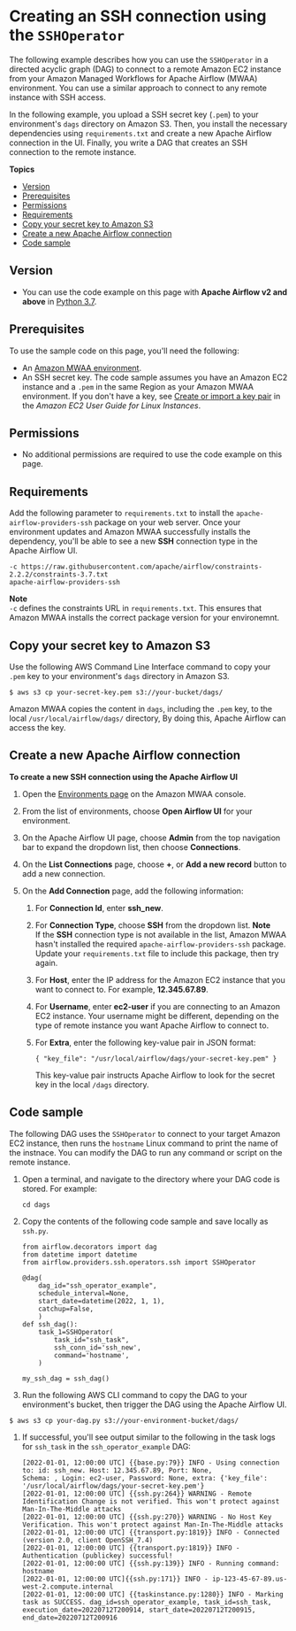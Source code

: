 # Creating an SSH connection using the `SSHOperator`<a name="samples-ssh"></a>

The following example describes how you can use the `SSHOperator` in a directed acyclic graph \(DAG\) to connect to a remote Amazon EC2 instance from your Amazon Managed Workflows for Apache Airflow \(MWAA\) environment\. You can use a similar approach to connect to any remote instance with SSH access\. 

 In the following example, you upload a SSH secret key \(`.pem`\) to your environment's `dags` directory on Amazon S3\. Then, you install the necessary dependencies using `requirements.txt` and create a new Apache Airflow connection in the UI\. Finally, you write a DAG that creates an SSH connection to the remote instance\. 

**Topics**
+ [Version](#samples-ssh-version)
+ [Prerequisites](#samples-ssh-prereqs)
+ [Permissions](#samples-ssh-permissions)
+ [Requirements](#samples-ssh-dependencies)
+ [Copy your secret key to Amazon S3](#samples-ssh-secret)
+ [Create a new Apache Airflow connection](#samples-ssh-connection)
+ [Code sample](#samples-ssh-code)

## Version<a name="samples-ssh-version"></a>
+ You can use the code example on this page with **Apache Airflow v2 and above** in [Python 3\.7](https://www.python.org/dev/peps/pep-0537/)\.

## Prerequisites<a name="samples-ssh-prereqs"></a>

To use the sample code on this page, you'll need the following:
+ An [Amazon MWAA environment](get-started.md)\.
+ An SSH secret key\. The code sample assumes you have an Amazon EC2 instance and a `.pem` in the same Region as your Amazon MWAA environment\. If you don't have a key, see [Create or import a key pair](https://docs.aws.amazon.com/AWSEC2/latest/UserGuide/ec2-key-pairs.html#prepare-key-pair) in the *Amazon EC2 User Guide for Linux Instances*\.

## Permissions<a name="samples-ssh-permissions"></a>
+ No additional permissions are required to use the code example on this page\.

## Requirements<a name="samples-ssh-dependencies"></a>

Add the following parameter to `requirements.txt` to install the `apache-airflow-providers-ssh` package on your web server\. Once your environment updates and Amazon MWAA successfully installs the dependency, you'll be able to see a new **SSH** connection type in the Apache Airflow UI\. 

```
-c https://raw.githubusercontent.com/apache/airflow/constraints-2.2.2/constraints-3.7.txt
apache-airflow-providers-ssh
```

**Note**  
 `-c` defines the constraints URL in `requirements.txt`\. This ensures that Amazon MWAA installs the correct package version for your environemnt\. 

## Copy your secret key to Amazon S3<a name="samples-ssh-secret"></a>

Use the following AWS Command Line Interface command to copy your `.pem` key to your environment's `dags` directory in Amazon S3\.

```
$ aws s3 cp your-secret-key.pem s3://your-bucket/dags/
```

 Amazon MWAA copies the content in `dags`, including the `.pem` key, to the local `/usr/local/airflow/dags/` directory, By doing this, Apache Airflow can access the key\. 

## Create a new Apache Airflow connection<a name="samples-ssh-connection"></a>

**To create a new SSH connection using the Apache Airflow UI**

1. Open the [Environments page](https://console.aws.amazon.com/mwaa/home#/environments) on the Amazon MWAA console\.

1. From the list of environments, choose **Open Airflow UI** for your environment\. 

1. On the Apache Airflow UI page, choose **Admin** from the top navigation bar to expand the dropdown list, then choose **Connections**\. 

1. On the **List Connections** page, choose **\+**, or **Add a new record** button to add a new connection\. 

1. On the **Add Connection** page, add the following information: 

   1. For **Connection Id**, enter **ssh\_new**\.

   1. For **Connection Type**, choose **SSH** from the dropdown list\.
**Note**  
 If the **SSH** connection type is not available in the list, Amazon MWAA hasn't installed the required `apache-airflow-providers-ssh` package\. Update your `requirements.txt` file to include this package, then try again\. 

   1. For **Host**, enter the IP address for the Amazon EC2 instance that you want to connect to\. For example, **12\.345\.67\.89**\.

   1. For **Username**, enter **ec2\-user** if you are connecting to an Amazon EC2 instance\. Your username might be different, depending on the type of remote instance you want Apache Airflow to connect to\.

   1. For **Extra**, enter the following key\-value pair in JSON format:

      ```
      { "key_file": "/usr/local/airflow/dags/your-secret-key.pem" }
      ```

      This key\-value pair instructs Apache Airflow to look for the secret key in the local `/dags` directory\.

## Code sample<a name="samples-ssh-code"></a>

The following DAG uses the `SSHOperator` to connect to your target Amazon EC2 instance, then runs the `hostname` Linux command to print the name of the instnace\. You can modify the DAG to run any command or script on the remote instance\. 

1. Open a terminal, and navigate to the directory where your DAG code is stored\. For example:

   ```
   cd dags
   ```

1. Copy the contents of the following code sample and save locally as `ssh.py`\.

   ```
   from airflow.decorators import dag
   from datetime import datetime
   from airflow.providers.ssh.operators.ssh import SSHOperator
   
   @dag(
       dag_id="ssh_operator_example",
       schedule_interval=None,     
       start_date=datetime(2022, 1, 1),
       catchup=False,
       )
   def ssh_dag():
       task_1=SSHOperator(
           task_id="ssh_task",
           ssh_conn_id='ssh_new',
           command='hostname',
       )
   
   my_ssh_dag = ssh_dag()
   ```

1.  Run the following AWS CLI command to copy the DAG to your environment's bucket, then trigger the DAG using the Apache Airflow UI\. 

   ```
   $ aws s3 cp your-dag.py s3://your-environment-bucket/dags/
   ```

1. If successful, you'll see output similar to the following in the task logs for `ssh_task` in the `ssh_operator_example` DAG: 

   ```
   [2022-01-01, 12:00:00 UTC] {{base.py:79}} INFO - Using connection to: id: ssh_new. Host: 12.345.67.89, Port: None,
   Schema: , Login: ec2-user, Password: None, extra: {'key_file': '/usr/local/airflow/dags/your-secret-key.pem'}
   [2022-01-01, 12:00:00 UTC] {{ssh.py:264}} WARNING - Remote Identification Change is not verified. This won't protect against Man-In-The-Middle attacks
   [2022-01-01, 12:00:00 UTC] {{ssh.py:270}} WARNING - No Host Key Verification. This won't protect against Man-In-The-Middle attacks
   [2022-01-01, 12:00:00 UTC] {{transport.py:1819}} INFO - Connected (version 2.0, client OpenSSH_7.4)
   [2022-01-01, 12:00:00 UTC] {{transport.py:1819}} INFO - Authentication (publickey) successful!
   [2022-01-01, 12:00:00 UTC] {{ssh.py:139}} INFO - Running command: hostname
   [2022-01-01, 12:00:00 UTC]{{ssh.py:171}} INFO - ip-123-45-67-89.us-west-2.compute.internal
   [2022-01-01, 12:00:00 UTC] {{taskinstance.py:1280}} INFO - Marking task as SUCCESS. dag_id=ssh_operator_example, task_id=ssh_task, execution_date=20220712T200914, start_date=20220712T200915, end_date=20220712T200916
   ```